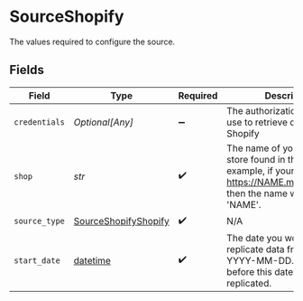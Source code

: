 # SourceShopify

The values required to configure the source.


## Fields

| Field                                                                                                                                    | Type                                                                                                                                     | Required                                                                                                                                 | Description                                                                                                                              | Example                                                                                                                                  |
| ---------------------------------------------------------------------------------------------------------------------------------------- | ---------------------------------------------------------------------------------------------------------------------------------------- | ---------------------------------------------------------------------------------------------------------------------------------------- | ---------------------------------------------------------------------------------------------------------------------------------------- | ---------------------------------------------------------------------------------------------------------------------------------------- |
| `credentials`                                                                                                                            | *Optional[Any]*                                                                                                                          | :heavy_minus_sign:                                                                                                                       | The authorization method to use to retrieve data from Shopify                                                                            |                                                                                                                                          |
| `shop`                                                                                                                                   | *str*                                                                                                                                    | :heavy_check_mark:                                                                                                                       | The name of your Shopify store found in the URL. For example, if your URL was https://NAME.myshopify.com, then the name would be 'NAME'. |                                                                                                                                          |
| `source_type`                                                                                                                            | [SourceShopifyShopify](../../models/shared/sourceshopifyshopify.md)                                                                      | :heavy_check_mark:                                                                                                                       | N/A                                                                                                                                      |                                                                                                                                          |
| `start_date`                                                                                                                             | [datetime](https://docs.python.org/3/library/datetime.html#datetime-objects)                                                             | :heavy_check_mark:                                                                                                                       | The date you would like to replicate data from. Format: YYYY-MM-DD. Any data before this date will not be replicated.                    | 2021-01-01                                                                                                                               |